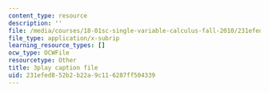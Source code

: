 ```yaml
---
content_type: resource
description: ''
file: /media/courses/18-01sc-single-variable-calculus-fall-2010/231efed852b2b22a9c116287ff504339_TpWQlKHPyJ4.srt
file_type: application/x-subrip
learning_resource_types: []
ocw_type: OCWFile
resourcetype: Other
title: 3play caption file
uid: 231efed8-52b2-b22a-9c11-6287ff504339
---
```


